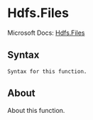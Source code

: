 ---
---

# Hdfs.Files

Microsoft Docs: [Hdfs.Files](https://docs.microsoft.com/en-us/powerquery-m/hdfs-files)

## Syntax

```powerquery-m
Syntax for this function.
```

## About

About this function.

